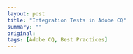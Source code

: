 ```yaml
---
layout: post
title: "Integration Tests in Adobe CQ"
summary: ""
original: 
tags: [Adobe CQ, Best Practices]
---
```


